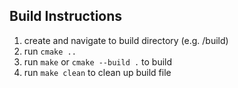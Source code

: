 ## Build Instructions
1. create and navigate to build directory (e.g. /build)
2. run `cmake ..`
3. run `make` or `cmake --build .` to build
4. run `make clean` to clean up build file